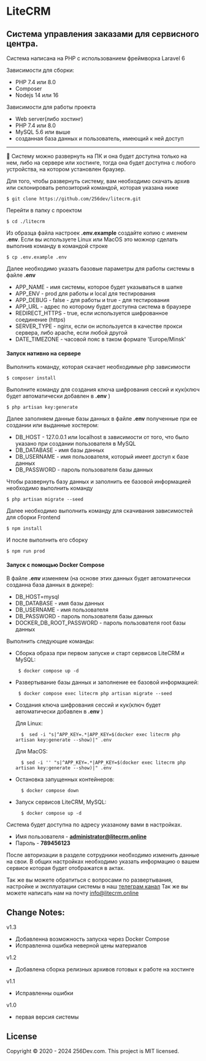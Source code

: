 # LiteCRM

## Система управления заказами для сервисного центра.

Система написана на PHP с использованием фреймворка Laravel 6

Зависимости для сборки:
* PHP 7.4 или 8.0
* Composer
* Nodejs 14 или 16

Зависимости для работы проекта
* Web server(либо хостинг)
* PHP 7.4 или 8.0
* MySQL 5.6 или выше
* созданная база данных и пользователь, имеющий к ней доступ

---

🚀 Систему можно развернуть на ПК и она будет доступна только на нем, либо на сервере или хостинге, тогда она будет доступна с любого устройства, на котором установлен браузер.

Для того, чтобы развернуть систему, вам необходимо скачать архив или склонировать репозиторий командой, которая указана ниже

    $ git clone https://github.com/256dev/litecrm.git

Перейти в папку с проектом

    $ cd ./litecrm

Из образца файла настроек **.env.example** создайте копию с именем **.env**. Eсли вы используете Linux или MacOS это можнор сделать выполнив команду в командой строке

    $ cp .env.example .env

Далее необходимо указать базовые параметры для работы системы в файле **.env**
* APP_NAME - имя системы, которое будет указываться в шапке
* APP_ENV - prod для работы и local для тестирования
* APP_DEBUG - false - для работы и true - для тестирования
* APP_URL - адрес по которому будет доступна система в браузере
* REDIRECT_HTTPS - true, если используется шифрованное соединение (https)
* SERVER_TYPE - nginx, если он используется в качестве прокси сервера, либо apache, если любой другой
* DATE_TIMEZONE - часовой пояс в таком формате 'Europe/Minsk'

#### Запуск нативно на сервере
Выполнить команду, которая скачает необходимые php зависимости

    $ composer install

Выполните команду для создания ключа шифрования сессий и кук(ключ будет автоматически добавлен в **.env** )

    $ php artisan key:generate

Далее заполняем данные базы данных в файле **.env** полученные при ее создании или выданные хостером:
* DB_HOST - 127.0.0.1 или localhost в зависимости от того, что было указано при создании пользователя в MySQL
* DB_DATABASE - имя базы данных
* DB_USERNAME - имя пользователя, который имеет доступ к базе данных
* DB_PASSWORD - пароль пользователя базы данных

Чтобы развернуть базу данных и заполнить ее базовой информацией необходимо выполнить команду

    $ php artisan migrate --seed

Далее необходимо выполнить команду для скачивания зависимостей для сборки Frontend

    $ npm install

И после выполнить его сборку

    $ npm run prod

#### Запуск с помощью Docker Compose
В файле **.env** изменяем (на основе этих данных будет автоматически созданна база данных в докере):
* DB_HOST=mysql
* DB_DATABASE - имя базы данных
* DB_USERNAME - имя пользователя
* DB_PASSWORD - пароль пользователя базы данных
* DOCKER_DB_ROOT_PASSWORD - пароль пользователя root базы данных

Выполнить следующие команды:

* Сборка образа при первом запуске и старт сервисов LiteCRM и MySQL:

       $ docker compose up -d

* Развертывание базы данных и заполнение ее базовой информацией:

       $ docker compose exec litecrm php artisan migrate --seed

* Создания ключа шифрования сессий и кук(ключ будет автоматически добавлен в **.env** )

  Для Linux:

        $  sed -i "s|^APP_KEY=.*|APP_KEY=$(docker exec litecrm php artisan key:generate --show)|" .env

  Для MacOS:

        $ sed -i '' "s|^APP_KEY=.*|APP_KEY=$(docker exec litecrm php artisan key:generate --show)|" .env

* Остановка запущенных контейнеров:

        $ docker compose down

* Запуск сервисов LiteCRM, MySQL:

        $ docker compose up -d

Система будет доступна по адресу указаному вами в настройках.
* Имя пользователя - **administrator@litecrm.online**
* Пароль - **789456123**

После авторизации в разделе сотрудники необходимо изменить данные на свои.
В общих настройках необходимо указать информацию о вашем сервисе которая будет отображатся в актах.

Так же вы можете обратиться с вопросами по развертывания, настройке и эксплуатации системы в наш [телеграм канал](https://t.me/litecrm_chat)
Так же вы можете написать нам на почту <info@litecrm.online>


## Change Notes:
v1.3
* Добавленна возможность запуска через Docker Compose
* Исправленна ошибка неверной цены материалов

v1.2
* Добавлена сборка релизных архивов готовых к работе на хостинге

v1.1
* Исправленны ошибки

v1.0
* первая версия системы

## License

Copyright © 2020 - 2024 256Dev.com.
This project is MIT licensed.
